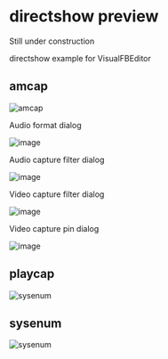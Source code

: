 # directshow preview
Still under construction

directshow example for VisualFBEditor
## amcap

![amcap](https://github.com/chunmingwang/directshow/assets/35757455/6ed1f4ce-73b5-43b6-9b26-9f34478a11ee)

Audio format dialog

![image](https://github.com/chunmingwang/directshow/assets/35757455/b0be6ea0-b679-493b-be55-89a547781244)

Audio capture filter dialog

![image](https://github.com/chunmingwang/directshow/assets/35757455/9f19d925-75c8-4a79-9831-bcf7f159e2aa)

Video capture filter dialog

![image](https://github.com/chunmingwang/directshow/assets/35757455/23af377b-c0af-4659-9eff-d6603c4a7269)

Video capture pin dialog

![image](https://github.com/chunmingwang/directshow/assets/35757455/11650faa-3e68-4e4e-be02-e92e2b1702cf)

## playcap

![sysenum](https://github.com/chunmingwang/directshow/assets/35757455/d166f9e6-4774-4785-adce-2789f187c01f)

## sysenum

![sysenum](https://github.com/chunmingwang/directshow/assets/35757455/ffdbaff8-7276-403f-8205-5dc61a1161eb)
